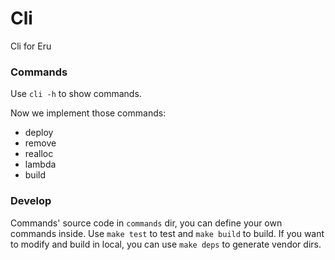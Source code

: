 Cli
=====

Cli for Eru

### Commands

Use `cli -h` to show commands.

Now we implement those commands:

* deploy
* remove
* realloc
* lambda
* build

### Develop

Commands' source code in `commands` dir, you can define your own commands inside. Use `make test` to test and `make build` to build. If you want to modify and build in local, you can use `make deps` to generate vendor dirs.

